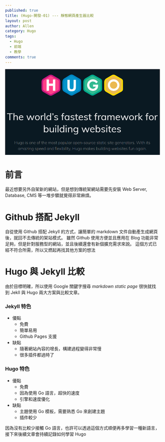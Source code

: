 ```yaml
---
published: true
title: (Hugo-開發-01) --- 靜態網頁產生器比較
layout: post
author: Allen
category: Hugo
tags: 
  - Hugo
  - 前端
  - 教學
comments: true
---
```


![book](/images/blog/20191215/20191215-000.png)

# 前言
最近想要另外自架新的網站，但是想到傳統架網站需要先安裝 Web Server, Database, CMS 等一堆步驟就覺得非常麻煩。

# Github 搭配 Jekyll
自從使用 Github 搭配 Jekyll 的方式，讓簡單的 markdown 文件自動產生成網頁後，就回不去傳統的架站模式。
雖然 Github 使用方便並且應用在 Blog 功能非常足夠，但是針對服務型的網站，並且後續還會有新個擴充需求來說。
這個方式已經不符合所需，所以又燃起再找其他方案的想法

# Hugo 與 Jekyll 比較
由於目標明確，所以使用 Google 關鍵字搜尋 *markdown static page* 很快就找到 Jekll 與 Hugo 兩大方案與比較文章。

### Jekyll 特色
- 優點
  - 免費
  - 簡單易用
  - Github Pages 支援
- 缺點
  - 隨著網站內容的增長，構建過程變得非常慢
  - 很多插件都過時了

### Hugo 特色
- 優點
  - 免費
  - 因為使用 Go 語言，超快的速度
  - 引擎和速度優化
- 缺點
  - 主題使用 Go 模板，需要熟悉 Go 來創建主題
  - 插件較少

因為沒有比較少接觸 Go 語言，也許可以透過這個方式順便再多學習一種新語言，接下來後續文章會持續記錄如何學習 Hugo 